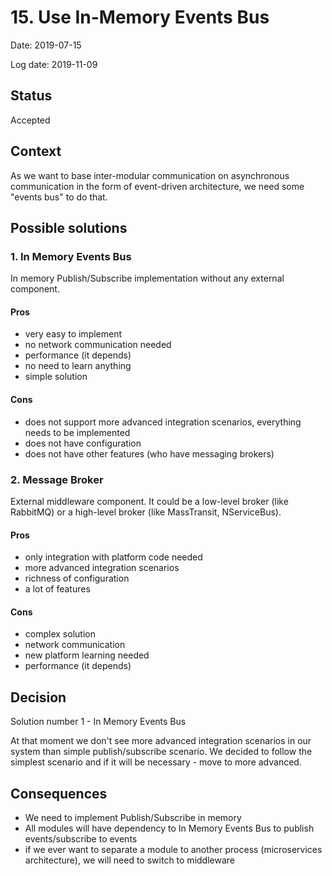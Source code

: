# 15. Use In-Memory Events Bus

Date: 2019-07-15

Log date: 2019-11-09

## Status

Accepted

## Context

As we want to base inter-modular communication on asynchronous communication in the form of event-driven architecture, we need some "events bus" to do that.

## Possible solutions

### 1. In Memory Events Bus

In memory Publish/Subscribe implementation without any external component.

#### Pros
- very easy to implement
- no network communication needed
- performance (it depends)
- no need to learn anything
- simple solution
#### Cons
- does not support more advanced integration scenarios, everything needs to be implemented
- does not have configuration
- does not have other features (who have messaging brokers)

### 2. Message Broker

External middleware component. It could be a low-level broker (like RabbitMQ) or a high-level broker (like MassTransit, NServiceBus). 

#### Pros
- only integration with platform code needed
- more advanced integration scenarios
- richness of configuration
- a lot of features
#### Cons
- complex solution
- network communication
- new platform learning needed
- performance (it depends)

## Decision

Solution number 1 - In Memory Events Bus</br>

At that moment we don't see more advanced integration scenarios in our system than simple publish/subscribe scenario. We decided to follow the simplest scenario and if it will be necessary - move to more advanced.

## Consequences
- We need to implement Publish/Subscribe in memory
- All modules will have dependency to In Memory Events Bus to publish events/subscribe to events
- if we ever want to separate a module to another process (microservices architecture), we will need to switch to middleware